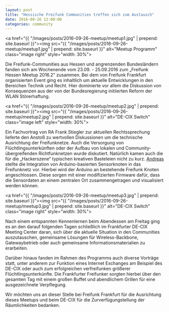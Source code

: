 ```yaml
---
layout: post
title: "Hessische Freifunk Communities treffen sich zum Austausch"
date: 2016-09-26 12:00:00
categories: community
---
```

<a href="{{ "/images/posts/2016-09-26-meetup/meetup1.jpg" | prepend: site.baseurl }}"><img src="{{ "/images/posts/2016-09-26-meetup/meetup1.jpg" | prepend: site.baseurl }}" alt="Meetup Programm" class="image right" style="width: 30%"></a>

Die Freifunk-Communities aus Hessen und angrenzenden Bundesländern fanden sich am Wochenende vom 23.09. - 25.09.2016 zum „Freifunk Hessen Meetup 2016.2” zusammen. Bei dem von Freifunk Frankfurt organisierten Event ging es inhaltlich um aktuelle Entwicklungen in den Bereichen Technik und Recht. Hier dominierte vor allem die Diskussion von Konsequenzen aus der von der Bundesregierung initiierten Reform der WLAN Störerhaftung.

<!--*-->

<a href="{{ "/images/posts/2016-09-26-meetup/meetup2.jpg" | prepend: site.baseurl }}"><img src="{{ "/images/posts/2016-09-26-meetup/meetup2.jpg" | prepend: site.baseurl }}" alt="DE-CIX Switch" class="image left" style="width: 30%"></a>

Ein Fachvortrag von RA Frank Stiegler zur aktuellen Rechtssprechung lieferte den Anstoß zu wertvollen Diskussionen um die technische Ausrichtung der Freifunknetze. Auch die Versorgung von Flüchtlingsunterkünften oder der Aufbau von lokalen und Community-übergreifenden Richtfunknetzen wurde diskutiert. Natürlich kamen auch die für die „Hackerszene“ typischen kreativen Basteleien nicht zu kurz. <a href="https://twitter.com/ipsecguy">Andreas</a> stellte die Integration von Arduino-basierten Sensorknoten in das Freifunknetz vor. Hierbei wird der Arduino an bestehende Freifunk Knoten angeschlossen. Diese sorgen mit einer modifizierten Firmware dafür, dass die Sensordaten an einem zentralen Ort zusammengetragen und visualisiert werden können.

<a href="{{ "/images/posts/2016-09-26-meetup/meetup3.jpg" | prepend: site.baseurl }}"><img src="{{ "/images/posts/2016-09-26-meetup/meetup3.jpg" | prepend: site.baseurl }}" alt="DE-CIX Switch" class="image right" style="width: 30%"></a>

Nach einem entspannten Kennenlernen beim Abendessen am Freitag ging es an den darauf folgenden Tagen schließlich im Frankfurter DE-CIX Meeting Center daran, sich über die aktuelle Situation in den Communities auszutauschen, gemeinsame Lösungen für Wireless-Backbone, Gatewaybetrieb oder auch gemeinsame Informationsmaterialien zu erarbeiten.

Darüber hinaus fanden im Rahmen des Programms auch diverse Vorträge statt, unter anderem zur Funktion eines Internet Exchanges am Beispiel des DE-CIX oder auch zum erfolgreichen verfreifunken größerer Flüchtlingsunterkünfte. Die Frankfurter Freifunker sorgten hierbei über den gesamten Tag mit einem großen Buffet und abendlichem Grillen für eine ausgezeichnete Verpflegung.

Wir möchten uns an dieser Stelle bei Freifunk Frankfurt für die Ausrichtung dieses Meetups und beim DE-CIX für die Zurverfügungstellung der Räumlichkeiten bedanken.
